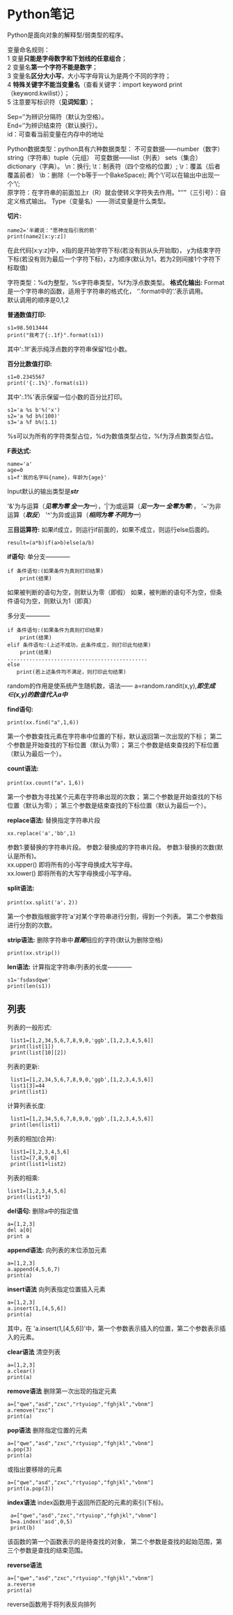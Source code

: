 # Python笔记
Python是面向对象的解释型/弱类型的程序。

变量命名规则：<br>
1 变量**只能是字母数字和下划线的任意组合**；<br>
2 变量名**第一个字符不能是数字**；<br>
3 变量名**区分大小写**，大小写字母背认为是两个不同的字符；<br>
4 **特殊关键字不能当变量名**（查看关键字：import keyword print（keyword.kwilist））；<br>
5 注意要写标识符（**见词知意**）；<br>

Sep=‘’为辨识分隔符（默认为空格）。<br>
End=‘’为辨识结束符（默认换行）。<br>
id：可查看当前变量在内存中的地址<br>

Python数据类型：python具有六种数据类型： 不可变数据——number（数字） string（字符串）tuple（元组） 
可变数据——list（列表） sets（集合） dictionary（字典）。
\n：换行;  \t：制表符（四个空格的位置）;  \r：覆盖（后者覆盖前者） \b：删除（一个b等于一个BakeSpace); 
两个‘\\’可以在输出中出现一个‘\’; <br>原字符：在字符串的前面加上r（R）就会使转义字符失去作用。“‘’”（三引号）：自定义格式输出。
Type（变量名）——测试变量是什么类型。<br>

**切片:**

    name2='半藏说："愿神龙指引我的箭'
    print(name2[x:y:z])
在此代码[x:y:z]中，x指的是开始字符下标(若没有则从头开始取)，
y为结束字符下标(若没有则为最后一个字符下标)，z为顺序(默认为1，若为2则间接1个字符下标取值)

字符类型：%d为整型，%s字符串类型，%f为浮点数类型。
**格式化输出:**
Format是一个字符串的函数，适用于字符串的格式化， ‘’.format中的‘.’表示调用。<br>
默认调用的顺序是0,1,2<br>

**普通数值打印:**

    s1=98.5013444
    print("我考了{:.1f}".format(s1))
其中':.1f'表示纯浮点数的字符串保留1位小数。

**百分比数值打印:**

    s1=0.2345567
    print('{:.1%}'.format(s1))
其中':.1%'表示保留一位小数的百分比打印。

    s1='a %s b'%('x')  
    s2='a %d b%(100)'
    s3='a %f b%(1.1)
%s可以为所有的字符类型占位，%d为数值类型占位，%f为浮点数类型占位。

 **F表达式:**
     
    name='a'
    age=0
    s1=f'我的名字叫{name}，年龄为{age}'
Input默认的输出类型是***str***

'&'为与运算（***见零为零 全一为一***），'|'为或运算（***见一为一 全零为零***），
'~'为非运算（***取反***） '^'为异或运算（***相同为零 不同为一***）

**三目运算符:**
如果if成立，则运行if前面的，如果不成立，则运行else后面的。        

    result=(a*b)if(a>b)else(a/b)

**if语句:**
单分支————

    if 条件语句:(如果条件为真则打印结果)
        print(结果)
 如果被判断的语句为空，则默认为零（即假）
 如果，被判断的语句不为空，但条件语句为空，则默认为1（即真）

多分支————
   
    if 条件语句:(如果条件为真则打印结果)
        print(结果)
    elif 条件语句:(上述不成功，此条件成立，则打印此句结果)
        print(结果)
    .............................................
    else 
       print(若上述条件均不满足，则打印此句结果)
random的作用是使系统产生随机数，语法——
a=random.randit(x,y),***即生成∈(x,y)的数值代入a中***

**find语句:**

    print(xx.find("a",1,6))
第一个参数查找元素在字符串中位置的下标，默认返回第一次出现的下标；
第二个参数是开始查找的下标位置（默认为零）；
第三个参数是结束查找的下标位置（默认为最后一个）。

**count语法:**

    print(xx.count("a"，1,6)) 
第一个参数为寻找某个元素在字符串出现的次数； 
第二个参数是开始查找的下标位置（默认为零）；
第三个参数是结束查找的下标位置（默认为最后一个）。

**replace语法:**
替换指定字符串片段      

    xx.replace('a','bb',1)
参数1:要替换的字符串片段。
参数2:替换成的字符串片段。
参数3:替换的次数(默认是所有)。   
xx.upper() 即将所有的小写字母换成大写字母。   
xx.lower() 即将所有的大写字母换成小写字母。

**split语法:**
   
    print(xx.split('a'，2))
第一个参数指根据字符'a'对某个字符串进行分割，得到一个列表。
第二个参数指进行分割的次数。

**strip语法:**
删除字符串中***首尾***相应的字符(默认为删除空格)

    print(xx.strip())

**len语法:**
 计算指定字符串/列表的长度————

    s1='fsdasdqwe'
    print(len(s1))
## 列表
 列表的一般形式:

     list1=[1,2,34,5,6,7,8,9,0,'ggb',[1,2,3,4,5,6]]
     print(list[1])
     print(list[10][2])
列表的更新:

     list1=[1,2,34,5,6,7,8,9,0,'ggb',[1,2,3,4,5,6]]
     list1[3]=44
     print(list1)
计算列表长度:

     list1=[1,2,34,5,6,7,8,9,0,'ggb',[1,2,3,4,5,6]]
     print(len(list1)
列表的相加(合并):
    
     list1=[1,2,3,4,5,6]
     list2=[7,8,9,0]
     print(list1+list2)
列表的相乘:

    list1=[1,2,3,4,5,6]
    print(list1*3)

**del语句:**
删除a中的指定值

    a=[1,2,3]
    del a[0]
    print a

**append语法:**
向列表的末位添加元素

    a=[1,2,3]
    a.append(4,5,6,7)
    print(a)

**insert语法**
向列表指定位置插入元素

    a=[1,2,3]
    a.insert(1,[4,5,6])
    print(a)
其中，在 'a.insert(1,[4,5,6])'中，第一个参数表示插入的位置，第二个参数表示插入的元素。

**clear语法**
清空列表

    a=[1,2,3]
    a.clear()
    print(a)

**remove语法**
删除第一次出现的指定元素

    a=["qwe","asd","zxc","rtyuiop","fghjkl","vbnm"]
    a.remove("zxc")
    print(a)

**pop语法**
删除指定位置的元素

    a=["qwe","asd","zxc","rtyuiop","fghjkl","vbnm"]
    a.pop(3)
    print(a)
或指出要移除的元素

    a=["qwe","asd","zxc","rtyuiop","fghjkl","vbnm"]
    print(a.pop(3))

**index语法**
index函数用于返回所匹配的元素的索引(下标)。

     a=["qwe","asd","zxc","rtyuiop","fghjkl","vbnm"]
     b=a.index('asd',0,5)
     print(b)
该函数的第一个函数表示的是待查找的对象，
第二个参数是查找的起始范围，第三个参数是查找的结束范围。

**reverse语法**

    a=["qwe","asd","zxc","rtyuiop","fghjkl","vbnm"]
    a.reverse
    print(a)
reverse函数用于将列表反向排列
